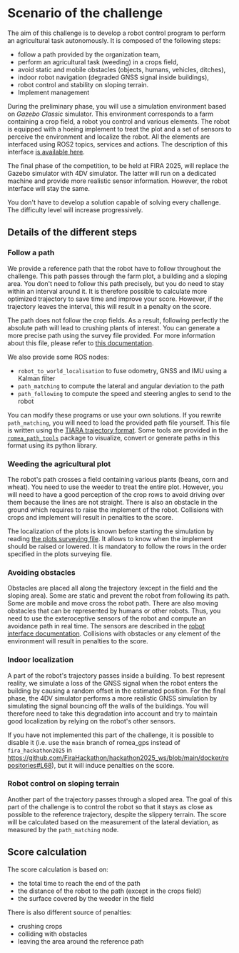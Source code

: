 # Scenario of the challenge

The aim of this challenge is to develop a robot control program to perform an agricultural task
autonomously.
It is composed of the following steps:
* follow a path provided by the organization team,
* perform an agricultural task (weeding) in a crops field,
* avoid static and mobile obstacles (objects, humans, vehicles, ditches),
* indoor robot navigation (degraded GNSS signal inside buildings),
* robot control and stability on sloping terrain.
* Implement management

During the preliminary phase, you will use a simulation environment based on _Gazebo Classic_
simulator.
This environment corresponds to a farm containing a crop field, a robot you control and various
elements.
The robot is equipped with a hoeing implement to treat the plot and a set of sensors to perceive the
environment and localize the robot.
All the elements are interfaced using ROS2 topics, services and actions.
The description of this interface [is available here](robot_interface.md).

The final phase of the competition, to be held at FIRA 2025, will replace the Gazebo simulator with
4DV simulator.
The latter will run on a dedicated machine and provide more realistic sensor information.
However, the robot interface will stay the same.

You don't have to develop a solution capable of solving every challenge.
The difficulty level will increase progressively.


## Details of the different steps

### Follow a path

We provide a reference path that the robot have to follow throughout the challenge.
This path passes through the farm plot, a building and a sloping area.
You don't need to follow this path precisely, but you do need to stay within an interval around it.
It is therefore possible to calculate more optimized trajectory to save time and improve your score.
However, if the trajectory leaves the interval, this will result in a penalty on the score.

The path does not follow the crop fields.
As a result, following perfectly the absolute path will lead to crushing plants of interest.
You can generate a more precise path using the survey file provided.
For more information about this file, please refer to [this documentation](plots_surveying.md).

We also provide some ROS nodes:
* `robot_to_world_localisation` to fuse odometry, GNSS and IMU using a Kalman filter
* `path_matching` to compute the lateral and angular deviation to the path
* `path_following` to compute the speed and steering angles to send to the robot

You can modify these programs or use your own solutions.
If you rewrite `path_matching`, you will need to load the provided path file yourself.
This file is written using the [TIARA trajectory
format](https://github.com/Romea/romea-ros-path-tools/blob/main/tiara_format.md).
Some tools are provided in the [`romea_path_tools`](https://github.com/Romea/romea-ros-path-tools)
package to visualize, convert or generate paths in this format using its python library.


### Weeding the agricultural plot

The robot's path crosses a field containing various plants (beans, corn and wheat).
You need to use the weeder to treat the entire plot.
However, you will need to have a good perception of the crop rows to avoid driving over them because
the lines are not straight.
There is also an obstacle in the ground which requires to raise the implement of the robot.
Collisions with crops and implement will result in penalties to the score. 

The localization of the plots is known before starting the simulation by reading [the plots
surveying file](plots_surveying.md).
It allows to know when the implement should be raised or lowered.
It is mandatory to follow the rows in the order specified in the plots surveying file.


### Avoiding obstacles

Obstacles are placed all along the trajectory (except in the field and the sloping area).
Some are static and prevent the robot from following its path.
Some are mobile and move cross the robot path.
There are also moving obstacles that can be represented by humans or other robots.
Thus, you need to use the exteroceptive sensors of the robot and compute an avoidance path in real
time.
The sensors are described in the [robot interface documentation](robot_interface.md).
Collisions with obstacles or any element of the environment will result in penalties to the score.


### Indoor localization

A part of the robot's trajectory passes inside a building.
To best represent reality, we simulate a loss of the GNSS signal when the robot enters the building
by causing a random offset in the estimated position.
For the final phase, the 4DV simulator performs a more realistic GNSS simulation by simulating the
signal bouncing off the walls of the buildings.
You will therefore need to take this degradation into account and try to maintain good localization
by relying on the robot's other sensors.

If you have not implemented this part of the challenge, it is possible to disable it (i.e. use the `main` branch of romea_gps instead of `fira_hackathon2025` in https://github.com/FiraHackathon/hackathon2025_ws/blob/main/docker/repositories#L68), but it will
induce penalties on the score.


### Robot control on sloping terrain

Another part of the trajectory passes through a sloped area.
The goal of this part of the challenge is to control the robot so that it stays as close as possible
to the reference trajectory, despite the slippery terrain.
The score will be calculated based on the measurement of the lateral deviation, as measured by the
`path_matching` node.


## Score calculation

The score calculation is based on:
* the total time to reach the end of the path
* the distance of the robot to the path (except in the crops field)
* the surface covered by the weeder in the field

There is also different source of penalties:
* crushing crops
* colliding with obstacles
* leaving the area around the reference path
